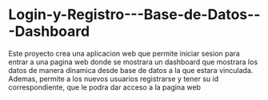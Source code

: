 # Login-y-Registro---Base-de-Datos---Dashboard
Este proyecto crea una aplicacion web que permite iniciar sesion para entrar a una pagina web donde se mostrara un dashboard que mostrara los datos de manera dinamica desde base de datos a la que estara vinculada. Ademas, permite a los nuevos usuarios registrarse y tener su id correspondiente, que le podra dar acceso a la pagina web
